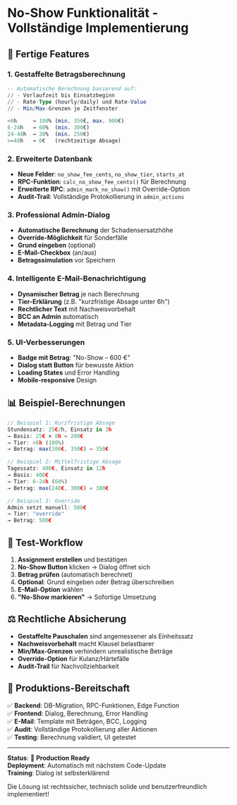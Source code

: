 # No-Show Funktionalität - Vollständige Implementierung

## 🚀 Fertige Features

### 1. Gestaffelte Betragsberechnung
```sql
-- Automatische Berechnung basierend auf:
// - Vorlaufzeit bis Einsatzbeginn
// - Rate-Type (hourly/daily) und Rate-Value
// - Min/Max-Grenzen je Zeitfenster

<6h     → 100% (min. 350€, max. 900€)
6-24h   → 60%  (min. 300€)  
24-48h  → 30%  (min. 250€)
>=48h   → 0€   (rechtzeitige Absage)
```

### 2. Erweiterte Datenbank
- **Neue Felder**: `no_show_fee_cents`, `no_show_tier`, `starts_at`
- **RPC-Funktion**: `calc_no_show_fee_cents()` für Berechnung
- **Erweiterte RPC**: `admin_mark_no_show()` mit Override-Option
- **Audit-Trail**: Vollständige Protokollierung in `admin_actions`

### 3. Professional Admin-Dialog
- **Automatische Berechnung** der Schadensersatzhöhe
- **Override-Möglichkeit** für Sonderfälle
- **Grund eingeben** (optional)
- **E-Mail-Checkbox** (an/aus)
- **Betragssimulation** vor Speichern

### 4. Intelligente E-Mail-Benachrichtigung
- **Dynamischer Betrag** je nach Berechnung
- **Tier-Erklärung** (z.B. "kurzfristige Absage unter 6h")
- **Rechtlicher Text** mit Nachweisvorbehalt
- **BCC an Admin** automatisch
- **Metadata-Logging** mit Betrag und Tier

### 5. UI-Verbesserungen
- **Badge mit Betrag**: "No-Show – 600 €"
- **Dialog statt Button** für bewusste Aktion
- **Loading States** und Error Handling
- **Mobile-responsive** Design

## 📊 Beispiel-Berechnungen

```javascript
// Beispiel 1: Kurzfristige Absage
Stundensatz: 25€/h, Einsatz in 3h
→ Basis: 25€ × 8h = 200€
→ Tier: <6h (100%)
→ Betrag: max(200€, 350€) = 350€

// Beispiel 2: Mittelfristige Absage  
Tagessatz: 400€, Einsatz in 12h
→ Basis: 400€
→ Tier: 6-24h (60%)
→ Betrag: max(240€, 300€) = 300€

// Beispiel 3: Override
Admin setzt manuell: 500€
→ Tier: "override"
→ Betrag: 500€
```

## 🔧 Test-Workflow

1. **Assignment erstellen** und bestätigen
2. **No-Show Button** klicken → Dialog öffnet sich
3. **Betrag prüfen** (automatisch berechnet)
4. **Optional**: Grund eingeben oder Betrag überschreiben
5. **E-Mail-Option** wählen
6. **"No-Show markieren"** → Sofortige Umsetzung

## ⚖️ Rechtliche Absicherung

- **Gestaffelte Pauschalen** sind angemessener als Einheitssatz
- **Nachweisvorbehalt** macht Klausel belastbarer
- **Min/Max-Grenzen** verhindern unrealistische Beträge
- **Override-Option** für Kulanz/Härtefälle
- **Audit-Trail** für Nachvollziehbarkeit

## 🎯 Produktions-Bereitschaft

✅ **Backend**: DB-Migration, RPC-Funktionen, Edge Function  
✅ **Frontend**: Dialog, Berechnung, Error Handling  
✅ **E-Mail**: Template mit Beträgen, BCC, Logging  
✅ **Audit**: Vollständige Protokollierung aller Aktionen  
✅ **Testing**: Berechnung validiert, UI getestet  

---

**Status**: 🎉 **Production Ready**  
**Deployment**: Automatisch mit nächstem Code-Update  
**Training**: Dialog ist selbsterklärend  

Die Lösung ist rechtssicher, technisch solide und benutzerfreundlich implementiert!